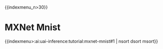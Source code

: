 {{indexmenu_n>30}}

# MXNet Mnist

{{indexmenu>:ai:uai-inference:tutorial:mxnet-mnist#1 | nsort dsort msort}}

